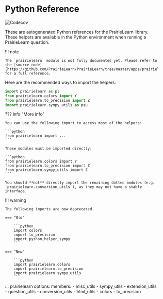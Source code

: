 # Python Reference

![Codecov](https://codecov.io/github/prairielearn/prairielearn/graph/badge.svg?token=50XtugkgLU&flag=python)

These are autogenerated Python references for the PrairieLearn library. These helpers are available in the Python environment when running a PrairieLearn question.

!!! note

    The `prairielearn` module is not fully documented yet. Please refer to the [source code](https://github.com/PrairieLearn/PrairieLearn/tree/master/apps/prairielearn/python/prairielearn) for a full reference.

Here are the recommended ways to import the helpers:

```python
import prairielearn as pl
from prairielearn.colors import Y
from prairielearn.to_precision import Z
import prairielearn.sympy_utils as psu
```

??? info "More info"

    You can use the following import to access most of the helpers:

    ```python
    from prairielearn import ...
    ```

    These modules must be imported directly:

    ```python
    from prairielearn.colors import Y
    from prairielearn.to_precision import Z
    from prairielearn.sympy_utils import Z
    ```

    You should **not** directly import the remaining dotted modules (e.g. `prairielearn.conversion_utils`), as they may not have a stable interface.

!!! warning

    The following imports are now deprecated.

    === "Old"

        ```python
        import colors
        import to_precision
        import python_helper_sympy
        ```

    === "New"

        ```python
        import prairielearn.colors
        import prairielearn.to_precision
        import prairielearn.sympy_utils
        ```

<!-- prettier-ignore -->
::: prairielearn
    options:
        members:
            - misc_utils
            - sympy_utils
            - extension_utils
            - question_utils
            - conversion_utils
            - html_utils
            - colors
            - to_precision
